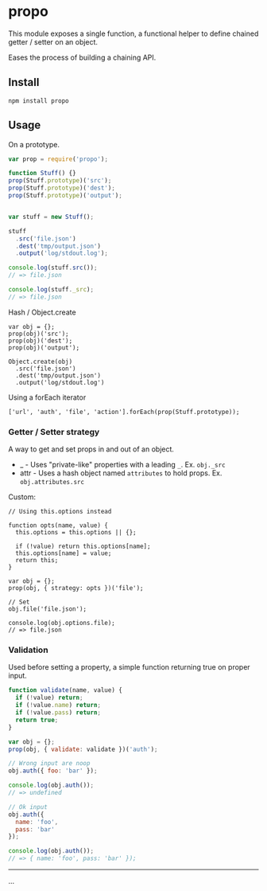 # propo

This module exposes a single function, a functional helper to define
chained getter / setter on an object.

Eases the process of building a chaining API.

## Install

    npm install propo

## Usage

On a prototype.

```js
var prop = require('propo');

function Stuff() {}
prop(Stuff.prototype)('src');
prop(Stuff.prototype)('dest');
prop(Stuff.prototype)('output');


var stuff = new Stuff();

stuff
  .src('file.json')
  .dest('tmp/output.json')
  .output('log/stdout.log');

console.log(stuff.src());
// => file.json

console.log(stuff._src);
// => file.json
```

Hash / Object.create

```
var obj = {};
prop(obj)('src');
prop(obj)('dest');
prop(obj)('output');

Object.create(obj)
  .src('file.json')
  .dest('tmp/output.json')
  .output('log/stdout.log')
```

Using a forEach iterator

```
['url', 'auth', 'file', 'action'].forEach(prop(Stuff.prototype));
```

### Getter / Setter strategy

A way to get and set props in and out of an object.

- _ - Uses "private-like" properties with a leading `_`. Ex. `obj._src`
- attr - Uses a hash object named `attributes` to hold props. Ex. `obj.attributes.src`

Custom:

```
// Using this.options instead

function opts(name, value) {
  this.options = this.options || {};

  if (!value) return this.options[name];
  this.options[name] = value;
  return this;
}

var obj = {};
prop(obj, { strategy: opts })('file');

// Set
obj.file('file.json');

console.log(obj.options.file);
// => file.json
```

### Validation

Used before setting a property, a simple function returning true on
proper input.

```js
function validate(name, value) {
  if (!value) return;
  if (!value.name) return;
  if (!value.pass) return;
  return true;
}

var obj = {};
prop(obj, { validate: validate })('auth');

// Wrong input are noop
obj.auth({ foo: 'bar' });

console.log(obj.auth());
// => undefined

// Ok input
obj.auth({
  name: 'foo',
  pass: 'bar'
});

console.log(obj.auth());
// => { name: 'foo', pass: 'bar' });
```

---

...
